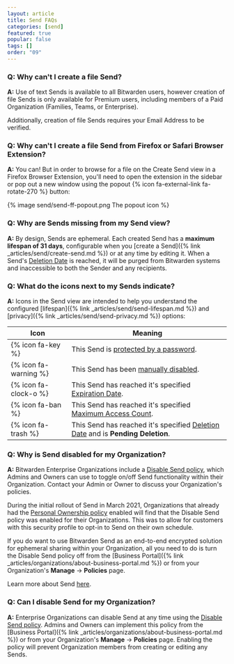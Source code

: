 ```yaml
---
layout: article
title: Send FAQs
categories: [send]
featured: true
popular: false
tags: []
order: "09"
---
```


### Q: Why can't I create a file Send?

**A:** Use of text Sends is available to all Bitwarden users, however creation of file Sends is only available for Premium users, including members of a Paid Organization (Families, Teams, or Enterprise).

Additionally, creation of file Sends requires your Email Address to be verified.

### Q: Why can't I create a file Send from Firefox or Safari Browser Extension?

**A:** You can! But in order to browse for a file on the Create Send view in a Firefox Browser Extension, you'll need to open the extension in the sidebar or pop out a new window using the popout {% icon fa-external-link fa-rotate-270 %} button:

{% image send/send-ff-popout.png The popout icon %}

### Q: Why are Sends missing from my Send view?

**A:** By design, Sends are ephemeral. Each created Send has a **maximum lifespan of 31 days**, configurable when you [create a Send]({% link _articles/send/create-send.md %}) or at any time by editing it. When a Send's [Deletion Date]({{site.baseurl}}/send-lifespan/#deletion-date) is reached, it will be purged from Bitwarden systems and inaccessible to both the Sender and any recipients.

### Q: What do the icons next to my Sends indicate?

**A:** Icons in the Send view are intended to help you understand the configured [lifespan]({% link _articles/send/send-lifespan.md %}) and [privacy]({% link _articles/send/send-privacy.md %}) options:

|Icon|Meaning|
|----|-------|
|{% icon fa-key %}|This Send is [protected by a password]({{site.baseurl}}/send-privacy/#send-passwords).|
|{% icon fa-warning %}|This Send has been [manually disabled]({{site.baseurl}}/send-lifespan/#manually-disable-or-delete).|
|{% icon fa-clock-o %}|This Send has reached it's specified [Expiration Date]({{site.baseurl}}/send-lifespan/#expiration-date).|
|{% icon fa-ban %}|This Send has reached it's specified [Maximum Access Count]({{site.baseurl}}/send-lifespan/#maximum-access-count).|
|{% icon fa-trash %}|This Send has reached it's specified [Deletion Date]({{site.baseurl}}/send-lifespan/#deletion-date) and is **Pending Deletion**.|

### Q: Why is Send disabled for my Organization?

**A:** Bitwarden Enterprise Organizations include a [Disable Send policy]({{site.baseurl}}/policies/#disable-send), which Admins and Owners can use to toggle on/off Send functionality within their Organization. Contact your Admin or Owner to discuss your Organization's policies.

During the initial rollout of Send in March 2021, Organizations that already had the [Personal Ownership policy]({{site.baseurl}}/policies/#personal-ownership) enabled will find that the Disable Send policy was enabled for their Organizations. This was to allow for customers with this security profile to opt-in to Send on their own schedule.

If you do want to use Bitwarden Send as an end-to-end encrypted solution for ephemeral sharing within your Organization, all you need to do is turn the Disable Send policy off from the [Business Portal]({% link _articles/organizations/about-business-portal.md %}) or from your Organization's **Manage** &rarr; **Policies** page.

Learn more about Send [here](https://bitwarden.com/products/send).

### Q: Can I disable Send for my Organization?

**A:** Enterprise Organizations can disable Send at any time using the [Disable Send policy]({{site.baseurl}}/policies/#disable-send). Admins and Owners can implement this policy from the [Business Portal]({% link _articles/organizations/about-business-portal.md %}) or from your Organization's **Manage** &rarr; **Policies** page. Enabling the policy will prevent Organization members from creating or editing any Sends.
